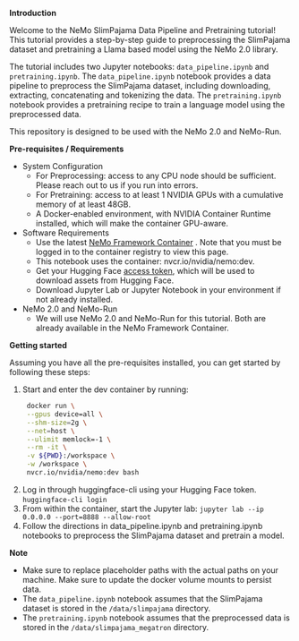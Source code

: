 **Introduction**

Welcome to the NeMo SlimPajama Data Pipeline and Pretraining tutorial! This tutorial provides a step-by-step guide to preprocessing the SlimPajama dataset and pretraining a Llama based model using the NeMo 2.0 library.

The tutorial includes two Jupyter notebooks: `data_pipeline.ipynb` and `pretraining.ipynb`. The `data_pipeline.ipynb` notebook provides a data pipeline to preprocess the SlimPajama dataset, including downloading, extracting, concatenating and tokenizing the data. The `pretraining.ipynb` notebook provides a pretraining recipe to train a language model using the preprocessed data.

This repository is designed to be used with the NeMo 2.0 and NeMo-Run.

**Pre-requisites / Requirements**

- System Configuration
  - For Preprocessing: access to any CPU node should be sufficient. Please reach out to us if you run into errors.
  - For Pretraining: access to at least 1 NVIDIA GPUs with a cumulative memory of at least 48GB.
  - A Docker-enabled environment, with NVIDIA Container Runtime installed, which will make the container GPU-aware.
- Software Requirements
  - Use the latest [NeMo Framework Container](https://catalog.ngc.nvidia.com/orgs/nvidia/containers/nemo/tags) . Note that you must be logged in to the container registry to view this page.
  - This notebook uses the container: nvcr.io/nvidia/nemo:dev.
  - Get your Hugging Face [access token](https://huggingface.co/docs/hub/en/security-tokens), which will be used to download assets from Hugging Face.
  - Download Jupyter Lab or Jupyter Notebook in your environment if not already installed.
- NeMo 2.0 and NeMo-Run
  - We will use NeMo 2.0 and NeMo-Run for this tutorial. Both are already available in the NeMo Framework Container.

**Getting started**

Assuming you have all the pre-requisites installed, you can get started by following these steps:
1. Start and enter the dev container by running:
   ```bash
    docker run \
    --gpus device=all \
    --shm-size=2g \
    --net=host \
    --ulimit memlock=-1 \
    --rm -it \
    -v ${PWD}:/workspace \
    -w /workspace \
    nvcr.io/nvidia/nemo:dev bash
    ```
2. Log in through huggingface-cli using your Hugging Face token.
    ```huggingface-cli login```
3. From within the container, start the Jupyter lab:
    ```jupyter lab --ip 0.0.0.0 --port=8888 --allow-root```
4. Follow the directions in data_pipeline.ipynb and pretraining.ipynb notebooks to preprocess the SlimPajama dataset and pretrain a model.

**Note**

* Make sure to replace placeholder paths with the actual paths on your machine. Make sure to update the docker volume mounts to persist data.
* The `data_pipeline.ipynb` notebook assumes that the SlimPajama dataset is stored in the `/data/slimpajama` directory.
* The `pretraining.ipynb` notebook assumes that the preprocessed data is stored in the `/data/slimpajama_megatron` directory.